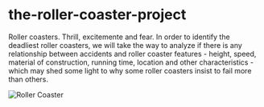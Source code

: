 # the-roller-coaster-project
Roller coasters. Thrill, excitemente and fear. In order to identify the deadliest roller coasters, we will take the way to analyze if there is any relationship between accidents and roller coaster features - height, speed, material of construction, running time, location and other characteristics - which may shed some light to why some roller coasters insist to fail more than others.

![Roller Coaster](https://i.ytimg.com/vi/p-fOfVsM7jE/maxresdefault.jpg)

